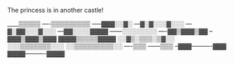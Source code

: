 The princess is in another castle! 

____▒▒▒▒▒
—-▒▒▒▒▒▒▒▒▒
—–▓▓▓░░▓░
—▓░▓░░░▓░░░
—▓░▓▓░░░▓░░░
—▓▓░░░░▓▓▓▓
——░░░░░░░░
—-▓▓▒▓▓▓▒▓▓
–▓▓▓▒▓▓▓▒▓▓▓
▓▓▓▓▒▒▒▒▒▓▓▓▓
░░▓▒░▒▒▒░▒▓░░
░░░▒▒▒▒▒▒▒░░░
░░▒▒▒▒▒▒▒▒▒░░
—-▒▒▒ ——▒▒▒
–▓▓▓———-▓▓▓
▓▓▓▓———-▓▓▓▓
